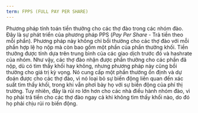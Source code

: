 ```yaml
---
term: FPPS (FULL PAY PER SHARE)
---
```


Phương pháp tính toán tiền thưởng cho các thợ đào trong các nhóm đào. Đây là sự phát triển của phương pháp PPS (*Pay Per Share* - Trả tiền theo mỗi phần). Phương pháp này không chỉ bồi thường cho các thợ đào với mỗi phần hợp lệ họ nộp mà còn bao gồm một phần của phần thưởng khối. Tiền thưởng được tính dựa trên trung bình của các giao dịch trước đó và hashrate của nhóm. Như vậy, các thợ đào nhận được phần thưởng cho các phần đã nộp, dù có tìm thấy khối hay không, nhưng phương pháp này cũng bồi thường cho giá trị kỳ vọng. Nó cung cấp một phần thưởng ổn định và dự đoán được cho các thợ đào, vì nó loại bỏ sự biến động liên quan đến xác suất tìm thấy khối, trong khi vẫn phơi bày họ với sự biến động của phí thị trường. Tuy nhiên, đây là rủi ro lớn hơn cho các nhà điều hành nhóm đào, vì họ phải trả tiền cho các thợ đào ngay cả khi không tìm thấy khối nào, do đó họ phải chịu rủi ro biến động.